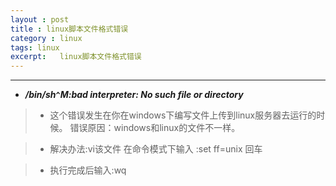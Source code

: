 ```yaml
---
layout : post
title : linux脚本文件格式错误
category : linux
tags: linux
excerpt:   linux脚本文件格式错误
---
```



******


* ***/bin/sh`^`M:bad interpreter: No such file or directory***

> * 这个错误发生在你在windows下编写文件上传到linux服务器去运行的时候。
错误原因：windows和linux的文件不一样。

> * 解决办法:vi该文件 在命令模式下输入 :set ff=unix 回车

> * 执行完成后输入:wq

